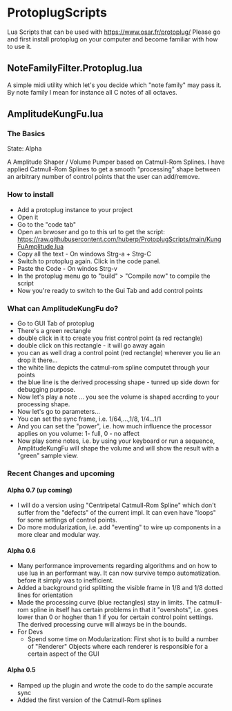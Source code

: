 # ProtoplugScripts
Lua Scripts that can be used with https://www.osar.fr/protoplug/
Please go and first install protoplug on your computer and become familiar with how to use it.

## NoteFamilyFilter.Protoplug.lua

A simple midi utility which let's you decide which "note family" may pass it.
By note family I mean for instance all C notes of all octaves.

## AmplitudeKungFu.lua

### The Basics

State: Alpha

A Amplitude Shaper / Volume Pumper based on Catmull-Rom Splines.
I have applied Catmull-Rom Splines to get a smooth "processing" shape between an arbitrary number of control points that the user can add/remove.

### How to install
* Add a protoplug instance to your project
* Open it
* Go to the "code tab"
* Open an brwoser and go to this url to get the script: https://raw.githubusercontent.com/huberp/ProtoplugScripts/main/KungFuAmplitude.lua
* Copy all the text - On windows Strg-a + Strg-C
* Switch to protoplug again. Click in the code panel.
* Paste the Code - On windos Strg-v
* In the protoplug menu go to "build" > "Compile now" to compile the script
* Now you're ready to switch to the Gui Tab and add control points

### What can AmplitudeKungFu do?
* Go to GUI Tab of protoplug
* There's a green rectangle
* double click in it to create you frist control point (a red rectangle)
* double click on this rectangle - it will go away again
* you can as well drag a control point (red rectangle) wherever you lie an drop it there...
* the white line depicts the catmul-rom spline computet through your points
* the blue line is the derived processing shape - tunred up side down for debugging purpose.
* Now let's play a note ... you see the volume is shaped accrding to your processing shape.
* Now let's go to parameters...
* You can set the sync frame, i.e. 1/64,...,1/8, 1/4...1/1
* And you can set the "power", i.e. how much influence the processor applies on you volume: 1- full, 0 - no affect
* Now play some notes, i.e. by using your keyboard or run a sequence, AmplitudeKungFu will shape the volume and will show the result with a "green" sample view.

### Recent Changes and upcoming

#### Alpha 0.7 (up coming)
* I will do a version using "Centripetal Catmull-Rom Spline" which don't suffer from the "defects" of the current impl. It can even have "loops" for some settings of control points.
* Do more modularization, i.e. add "eventing" to wire up components in a more clear and modular way.

#### Alpha 0.6
* Many performance improvements regarding algorithms and on how to use lua in an performant way. It can now survive tempo automatization. before it simply was to inefficient.
* Added a background grid splitting the visible frame in 1/8 and 1/8 dotted lines for orientation
* Made the processing curve (blue rectangles) stay in limits. The catmull-rom spline in itself has certain problems in that it "overshots", i.e. goes lower than 0 or hogher than 1 if you for certain control point settings. The derived processing curve will always be in the bounds.
* For Devs
    * Spend some time on Modularization: First shot is to build a number of "Renderer" Objects where each renderer is responsible for a certain aspect of the GUI


#### Alpha 0.5
* Ramped up the plugin and wrote the code to do the sample accurate sync
* Added the first version of the Catmull-Rom splines








